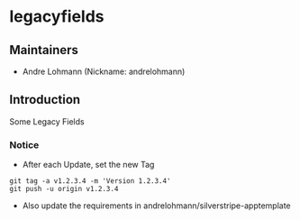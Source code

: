 # legacyfields

## Maintainers

 * Andre Lohmann (Nickname: andrelohmann)
  <lohmann dot andre at googlemail dot com>

## Introduction

Some Legacy Fields

### Notice
 * After each Update, set the new Tag
```
git tag -a v1.2.3.4 -m 'Version 1.2.3.4'
git push -u origin v1.2.3.4
```
 * Also update the requirements in andrelohmann/silverstripe-apptemplate